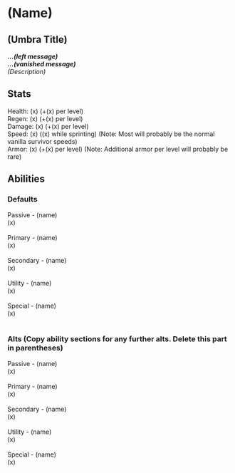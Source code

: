 # (Name)
## (Umbra Title)
**_…(left message)_** </br>
**_…(vanished message)_** </br>
_(Description)_

## Stats</br>
Health: (x) (+(x) per level)</br>
Regen: (x) (+(x) per level)</br>
Damage: (x) (+(x) per level)</br>
Speed: (x) ((x) while sprinting) (Note: Most will probably be the normal vanilla survivor speeds)</br>
Armor: (x) (+(x) per level) (Note: Additional armor per level will probably be rare)</br>

## Abilities</br>
### Defaults</br>
Passive - (name)</br>
(x)</br>
</br>
Primary - (name)</br>
(x)</br>
</br>
Secondary - (name)</br>
(x)</br>
</br>
Utility - (name)</br>
(x)</br>
</br>
Special - (name)</br>
(x)</br>
</br>
### Alts (Copy ability sections for any further alts. Delete this part in parentheses)</br>
Passive - (name)</br>
(x)</br>
</br>
Primary - (name)</br>
(x)</br>
</br>
Secondary - (name)</br>
(x)</br>
</br>
Utility - (name)</br>
(x)</br>
</br>
Special - (name)</br>
(x)
